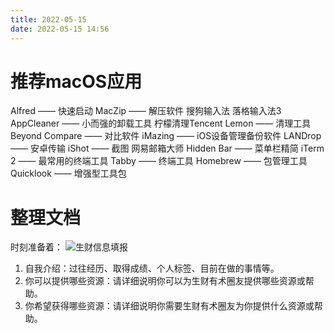 ```yaml
---
title: 2022-05-15
date: 2022-05-15 14:56
---
```


# 推荐macOS应用

Alfred ——  快速启动
MacZip —— 解压软件
搜狗输入法
落格输入法3
AppCleaner —— 小而强的卸载工具
柠檬清理Tencent Lemon —— 清理工具
Beyond Compare —— 对比软件
iMazing —— iOS设备管理备份软件
LANDrop —— 安卓传输
iShot —— 截图
网易邮箱大师
Hidden Bar —— 菜单栏精简
iTerm 2 —— 最常用的终端工具
Tabby —— 终端工具
Homebrew —— 包管理工具
Quicklook —— 增强型工具包

# 整理文档

时刻准备着：
![生财信息填报](http://images.iotop.work/uPic/20220515-scys-personal-info.png)

1. 自我介绍：过往经历、取得成绩、个人标签、目前在做的事情等。
2. 你可以提供哪些资源：请详细说明你可以为生财有术圈友提供哪些资源或帮助。
3. 你希望获得哪些资源：请详细说明你需要生财有术圈友为你提供什么资源或帮助。